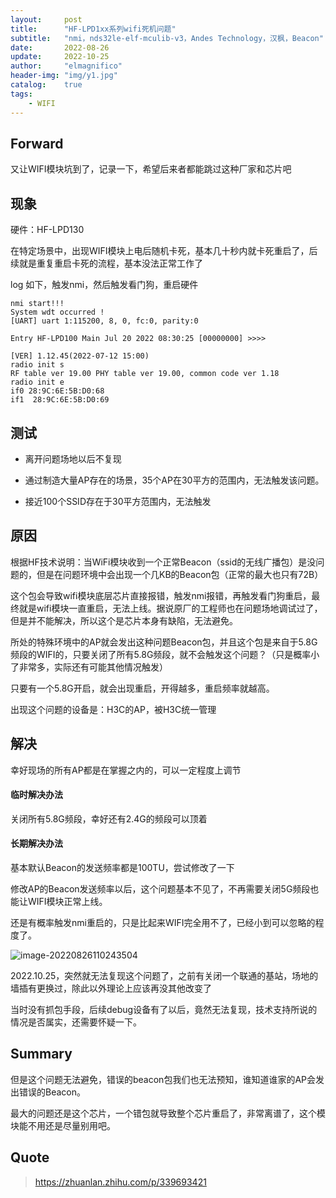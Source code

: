 ```yaml
---
layout:     post
title:      "HF-LPD1xx系列wifi死机问题"
subtitle:   "nmi，nds32le-elf-mculib-v3，Andes Technology，汉枫，Beacon"
date:       2022-08-26
update:     2022-10-25
author:     "elmagnifico"
header-img: "img/y1.jpg"
catalog:    true
tags:
    - WIFI
---
```


## Forward

又让WIFI模块坑到了，记录一下，希望后来者都能跳过这种厂家和芯片吧



## 现象

硬件：HF-LPD130

在特定场景中，出现WIFI模块上电后随机卡死，基本几十秒内就卡死重启了，后续就是重复重启卡死的流程，基本没法正常工作了



log 如下，触发nmi，然后触发看门狗，重启硬件

```
nmi start!!!
System wdt occurred !
[UART] uart 1:115200, 8, 0, fc:0, parity:0

Entry HF-LPD100 Main Jul 20 2022 08:30:25 [00000000] >>>> 

[VER] 1.12.45(2022-07-12 15:00)
radio init s
RF table ver 19.00 PHY table ver 19.00, common code ver 1.18 
radio init e
if0 28:9C:6E:5B:D0:68
if1  28:9C:6E:5B:D0:69
```



## 测试

- 离开问题场地以后不复现

- 通过制造大量AP存在的场景，35个AP在30平方的范围内，无法触发该问题。
- 接近100个SSID存在于30平方范围内，无法触发



## 原因

根据HF技术说明：当WiFi模块收到一个正常Beacon（ssid的无线广播包）是没问题的，但是在问题环境中会出现一个几KB的Beacon包（正常的最大也只有72B）

这个包会导致wifi模块底层芯片直接报错，触发nmi报错，再触发看门狗重启，最终就是wifi模块一直重启，无法上线。据说原厂的工程师也在问题场地调试过了，但是并不能解决，所以这个是芯片本身有缺陷，无法避免。

所处的特殊环境中的AP就会发出这种问题Beacon包，并且这个包是来自于5.8G频段的WIFI的，只要关闭了所有5.8G频段，就不会触发这个问题？（只是概率小了非常多，实际还有可能其他情况触发）

只要有一个5.8G开启，就会出现重启，开得越多，重启频率就越高。



出现这个问题的设备是：H3C的AP，被H3C统一管理



## 解决

幸好现场的所有AP都是在掌握之内的，可以一定程度上调节



#### 临时解决办法

关闭所有5.8G频段，幸好还有2.4G的频段可以顶着



#### 长期解决办法

基本默认Beacon的发送频率都是100TU，尝试修改了一下

修改AP的Beacon发送频率以后，这个问题基本不见了，不再需要关闭5G频段也能让WIFI模块正常上线。

还是有概率触发nmi重启的，只是比起来WIFI完全用不了，已经小到可以忽略的程度了。

![image-20220826110243504](http://img.elmagnifico.tech:9514/static/upload/elmagnifico/202208261102672.png)



2022.10.25，突然就无法复现这个问题了，之前有关闭一个联通的基站，场地的墙插有更换过，除此以外理论上应该再没其他改变了

当时没有抓包手段，后续debug设备有了以后，竟然无法复现，技术支持所说的情况是否属实，还需要怀疑一下。



## Summary

但是这个问题无法避免，错误的beacon包我们也无法预知，谁知道谁家的AP会发出错误的Beacon。

最大的问题还是这个芯片，一个错包就导致整个芯片重启了，非常离谱了，这个模块能不用还是尽量别用吧。



## Quote

> https://zhuanlan.zhihu.com/p/339693421


